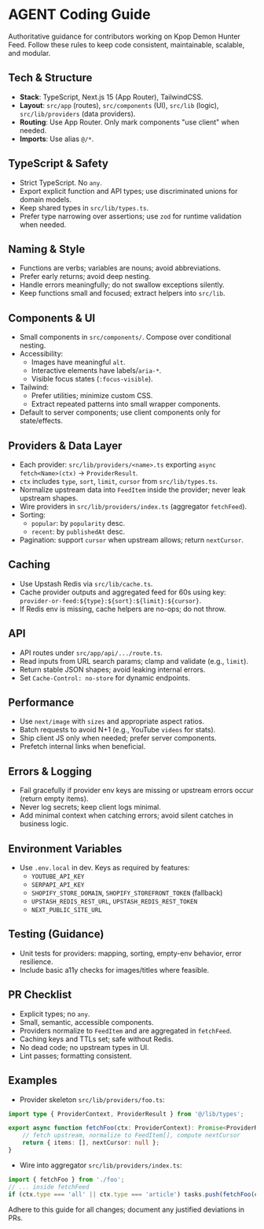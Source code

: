 # AGENT Coding Guide

Authoritative guidance for contributors working on Kpop Demon Hunter Feed. Follow these rules to keep code consistent, maintainable, scalable, and modular.

## Tech & Structure
- **Stack**: TypeScript, Next.js 15 (App Router), TailwindCSS.
- **Layout**: `src/app` (routes), `src/components` (UI), `src/lib` (logic), `src/lib/providers` (data providers).
- **Routing**: Use App Router. Only mark components "use client" when needed.
- **Imports**: Use alias `@/*`.

## TypeScript & Safety
- Strict TypeScript. No `any`.
- Export explicit function and API types; use discriminated unions for domain models.
- Keep shared types in `src/lib/types.ts`.
- Prefer type narrowing over assertions; use `zod` for runtime validation when needed.

## Naming & Style
- Functions are verbs; variables are nouns; avoid abbreviations.
- Prefer early returns; avoid deep nesting.
- Handle errors meaningfully; do not swallow exceptions silently.
- Keep functions small and focused; extract helpers into `src/lib`.

## Components & UI
- Small components in `src/components/`. Compose over conditional nesting.
- Accessibility:
  - Images have meaningful `alt`.
  - Interactive elements have labels/`aria-*`.
  - Visible focus states (`:focus-visible`).
- Tailwind:
  - Prefer utilities; minimize custom CSS.
  - Extract repeated patterns into small wrapper components.
- Default to server components; use client components only for state/effects.

## Providers & Data Layer
- Each provider: `src/lib/providers/<name>.ts` exporting `async fetch<Name>(ctx)` -> `ProviderResult`.
- `ctx` includes `type`, `sort`, `limit`, `cursor` from `src/lib/types.ts`.
- Normalize upstream data into `FeedItem` inside the provider; never leak upstream shapes.
- Wire providers in `src/lib/providers/index.ts` (aggregator `fetchFeed`).
- Sorting:
  - `popular`: by `popularity` desc.
  - `recent`: by `publishedAt` desc.
- Pagination: support `cursor` when upstream allows; return `nextCursor`.

## Caching
- Use Upstash Redis via `src/lib/cache.ts`.
- Cache provider outputs and aggregated feed for 60s using key: `provider-or-feed:${type}:${sort}:${limit}:${cursor}`.
- If Redis env is missing, cache helpers are no-ops; do not throw.

## API
- API routes under `src/app/api/.../route.ts`.
- Read inputs from URL search params; clamp and validate (e.g., `limit`).
- Return stable JSON shapes; avoid leaking internal errors.
- Set `Cache-Control: no-store` for dynamic endpoints.

## Performance
- Use `next/image` with `sizes` and appropriate aspect ratios.
- Batch requests to avoid N+1 (e.g., YouTube `videos` for stats).
- Ship client JS only when needed; prefer server components.
- Prefetch internal links when beneficial.

## Errors & Logging
- Fail gracefully if provider env keys are missing or upstream errors occur (return empty items).
- Never log secrets; keep client logs minimal.
- Add minimal context when catching errors; avoid silent catches in business logic.

## Environment Variables
- Use `.env.local` in dev. Keys as required by features:
  - `YOUTUBE_API_KEY`
  - `SERPAPI_API_KEY`
  - `SHOPIFY_STORE_DOMAIN`, `SHOPIFY_STOREFRONT_TOKEN` (fallback)
  - `UPSTASH_REDIS_REST_URL`, `UPSTASH_REDIS_REST_TOKEN`
  - `NEXT_PUBLIC_SITE_URL`

## Testing (Guidance)
- Unit tests for providers: mapping, sorting, empty-env behavior, error resilience.
- Include basic a11y checks for images/titles where feasible.

## PR Checklist
- Explicit types; no `any`.
- Small, semantic, accessible components.
- Providers normalize to `FeedItem` and are aggregated in `fetchFeed`.
- Caching keys and TTLs set; safe without Redis.
- No dead code; no upstream types in UI.
- Lint passes; formatting consistent.

## Examples
- Provider skeleton `src/lib/providers/foo.ts`:
```ts
import type { ProviderContext, ProviderResult } from '@/lib/types';

export async function fetchFoo(ctx: ProviderContext): Promise<ProviderResult> {
	// fetch upstream, normalize to FeedItem[], compute nextCursor
	return { items: [], nextCursor: null };
}
```

- Wire into aggregator `src/lib/providers/index.ts`:
```ts
import { fetchFoo } from './foo';
// ... inside fetchFeed
if (ctx.type === 'all' || ctx.type === 'article') tasks.push(fetchFoo(ctx));
```

Adhere to this guide for all changes; document any justified deviations in PRs.
